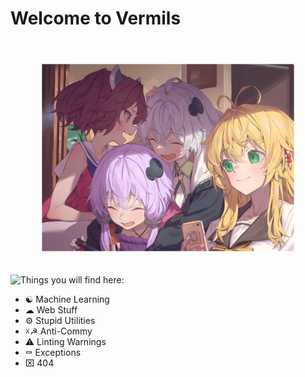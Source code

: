 # Welcome to Vermils

<img align="left" src="./imgs/Waifus.JPG" alt="Waifus" style="scale:80%;" />  
<img align="left" src="https://github-readme-stats.vercel.app/api?username=VermiIIi0n&include_all_commits=true&count_private-true&custom_title=Social Credits&line_height=30&show_icons=true&hide_border=true&bg_color=192133&title_color=efb752&icon_color=efb752&text_color=70bed9">

Things you will find here:

* ☯︎ Machine Learning
* ☁︎ Web Stuff
* ⚙︎ Stupid Utilities
* ☓☭ Anti-Commy
* ⚠︎ Linting Warnings
* ⚰︎ Exceptions
* ⌧ 404